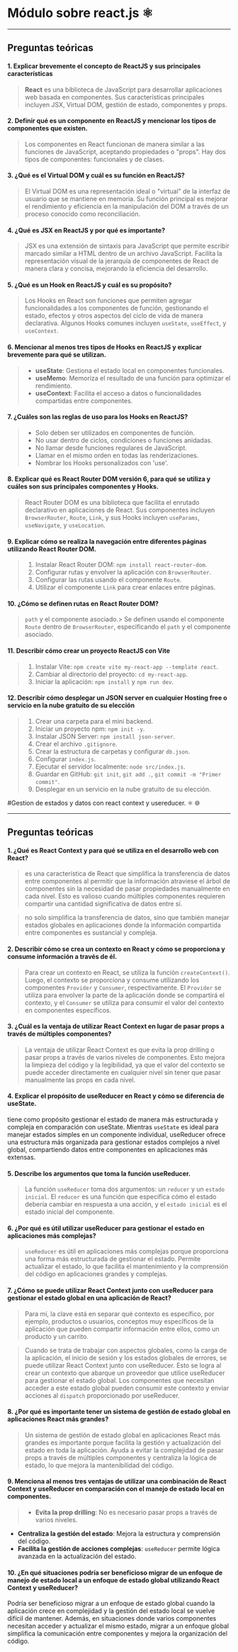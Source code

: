 # Módulo sobre react.js ⚛️

---

## Preguntas teóricas

#### 1. Explicar brevemente el concepto de ReactJS y sus principales características

> **React** es una biblioteca de JavaScript para desarrollar aplicaciones web basada en componentes. Sus características principales incluyen JSX, Virtual DOM, gestión de estado, componentes y props.

#### 2. Definir qué es un componente en ReactJS y mencionar los tipos de componentes que existen.

> Los componentes en React funcionan de manera similar a las funciones de JavaScript, aceptando propiedades o "props". Hay dos tipos de componentes: funcionales y de clases.

#### 3. ¿Qué es el Virtual DOM y cuál es su función en ReactJS?

> El Virtual DOM es una representación ideal o "virtual" de la interfaz de usuario que se mantiene en memoria. Su función principal es mejorar el rendimiento y eficiencia en la manipulación del DOM a través de un proceso conocido como reconciliación.

#### 4. ¿Qué es JSX en ReactJS y por qué es importante?

> JSX es una extensión de sintaxis para JavaScript que permite escribir marcado similar a HTML dentro de un archivo JavaScript. Facilita la representación visual de la jerarquía de componentes de React de manera clara y concisa, mejorando la eficiencia del desarrollo.

#### 5. ¿Qué es un Hook en ReactJS y cuál es su propósito?

> Los Hooks en React son funciones que permiten agregar funcionalidades a los componentes de función, gestionando el estado, efectos y otros aspectos del ciclo de vida de manera declarativa. Algunos Hooks comunes incluyen `useState`, `useEffect`, y `useContext`.

#### 6. Mencionar al menos tres tipos de Hooks en ReactJS y explicar brevemente para qué se utilizan.

> - **useState**: Gestiona el estado local en componentes funcionales.
>  - **useMemo**: Memoriza el resultado de una función para optimizar el rendimiento.
>  - **useContext**: Facilita el acceso a datos o funcionalidades compartidas entre componentes.

#### 7. ¿Cuáles son las reglas de uso para los Hooks en ReactJS?

> - Solo deben ser utilizados en componentes de función.
> - No usar dentro de ciclos, condiciones o funciones anidadas.
> - No llamar desde funciones regulares de JavaScript.
> - Llamar en el mismo orden en todas las renderizaciones.
> - Nombrar los Hooks personalizados con 'use'.

#### 8. Explicar qué es React Router DOM versión 6, para qué se utiliza y cuáles son sus principales componentes y Hooks.

> React Router DOM es una biblioteca que facilita el enrutado declarativo en aplicaciones de React. Sus componentes incluyen `BrowserRouter`, `Route`, `Link`, y sus Hooks incluyen `useParams`, `useNavigate`, y `useLocation`.

#### 9. Explicar cómo se realiza la navegación entre diferentes páginas utilizando React Router DOM.

> 1. Instalar React Router DOM: `npm install react-router-dom`.
> 2. Configurar rutas y envolver la aplicación con `BrowserRouter`.
> 3. Configurar las rutas usando el componente `Route`.
> 4. Utilizar el componente `Link` para crear enlaces entre páginas.

#### 10. ¿Cómo se definen rutas en React Router DOM?

> `path` y el componente asociado.> Se definen usando el componente `Route` dentro de `BrowserRouter`, especificando el `path` y el componente asociado.

#### 11. Describir cómo crear un proyecto ReactJS con Vite

> 1. Instalar Vite: `npm create vite my-react-app --template react`.
> 2. Cambiar al directorio del proyecto: `cd my-react-app`.
> 3. Iniciar la aplicación: `npm install` y `npm run dev`.

#### 12. Describir cómo desplegar un JSON server en cualquier Hosting free o servicio en la nube gratuito de su elección

> 1. Crear una carpeta para el mini backend.
> 2. Iniciar un proyecto npm: `npm init -y`.
> 3. Instalar JSON Server: `npm install json-server`.
> 4. Crear el archivo `.gitignore`.
> 5. Crear la estructura de carpetas y configurar `db.json`.
> 6. Configurar `index.js`.
>7. Ejecutar el servidor localmente: `node src/index.js`.
> 8. Guardar en GitHub: `git init`, `git add .`, `git commit -m "Primer commit"`.
> 9. Desplegar en un servicio en la nube gratuito de su elección.



#Gestion de estados y datos con react context y usereducer.  ⚛️ 🌐

 

---

## Preguntas teóricas

#### 1. ¿Qué es React Context y para qué se utiliza en el desarrollo web con React?

> es una característica de React que simplifica la transferencia de datos entre componentes al permitir que la información atraviese el árbol de componentes sin la necesidad de pasar propiedades manualmente en cada nivel. Esto es  valioso cuando múltiples componentes requieren compartir una cantidad significativa de datos entre sí.

> no solo simplifica la transferencia de datos, sino que también  manejar estados globales en aplicaciones donde la información compartida entre componentes es sustancial y compleja.


#### 2. Describir cómo se crea un contexto en React y cómo se proporciona y consume información a través de él.

> Para crear un contexto en React, se utiliza la función `createContext()`. Luego, el contexto se proporciona y consume utilizando los componentes `Provider` y `Consumer`, respectivamente. El `Provider` se utiliza para envolver la parte de la aplicación donde se compartirá el contexto, y el `Consumer` se utiliza para consumir el valor del contexto en componentes específicos.

#### 3. ¿Cuál es la ventaja de utilizar React Context en lugar de pasar props a través de múltiples componentes?

> La ventaja de utilizar React Context es que evita la prop drilling o pasar props a través de varios niveles de componentes. Esto mejora la limpieza del código y la legibilidad, ya que el valor del contexto se puede acceder directamente en cualquier nivel sin tener que pasar manualmente las props en cada nivel.

#### 4. Explicar el propósito de useReducer en React y cómo se diferencia de useState.
> 
 tiene como propósito gestionar el estado de manera más estructurada y compleja en comparación con useState. Mientras `useState` es ideal para manejar estados simples en un componente individual, useReducer  ofrece una estructura más organizada para gestionar estados complejos a nivel global, compartiendo datos entre componentes en aplicaciones más extensas.



#### 5. Describe los argumentos que toma la función useReducer.

> La función `useReducer` toma dos argumentos: un `reducer` y un `estado inicial`. El `reducer` es una función que especifica cómo el estado debería cambiar en respuesta a una acción, y el `estado inicial` es el estado inicial del componente.

#### 6. ¿Por qué es útil utilizar useReducer para gestionar el estado en aplicaciones más complejas?

> `useReducer` es útil en aplicaciones más complejas porque proporciona una forma más estructurada de gestionar el estado. Permite actualizar el estado, lo que facilita el mantenimiento y la comprensión del código en aplicaciones grandes y complejas.

#### 7. ¿Cómo se puede utilizar React Context junto con useReducer para gestionar el estado global en una aplicación de React?

> Para mí, la clave está en separar qué contexto es específico, por ejemplo, productos o usuarios, conceptos muy específicos de la aplicación que pueden compartir información entre ellos, como un producto y un carrito.

> Cuando se trata de trabajar con aspectos globales, como la carga de la aplicación, el inicio de sesión y los estados globales de errores, se puede utilizar React Context junto con useReducer. Esto se logra al crear un contexto que abarque un proveedor que utilice useReducer para gestionar el estado global. Los componentes que necesitan acceder a este estado global pueden consumir este contexto y enviar acciones al `dispatch` proporcionado por useReducer.



#### 8. ¿Por qué es importante tener un sistema de gestión de estado global en aplicaciones React más grandes?

> Un sistema de gestión de estado global en aplicaciones React más grandes es importante porque facilita la gestión y actualización del estado en toda la aplicación. Ayuda a evitar la complejidad de pasar props a través de múltiples componentes y centraliza la lógica de estado, lo que mejora la mantenibilidad del código.

#### 9. Menciona al menos tres ventajas de utilizar una combinación de React Context y useReducer en comparación con el manejo de estado local en componentes.

> - **Evita la prop drilling**: No es necesario pasar props a través de varios niveles.
- **Centraliza la gestión del estado**: Mejora la estructura y comprensión del código.
- **Facilita la gestión de acciones complejas**: `useReducer` permite lógica avanzada en la actualización del estado.

#### 10. ¿En qué situaciones podría ser beneficioso migrar de un enfoque de manejo de estado local a un enfoque de estado global utilizando React Context y useReducer?
> 
Podría ser beneficioso migrar a un enfoque de estado global cuando la aplicación crece en complejidad y la gestión del estado local se vuelve difícil de mantener. Además, en situaciones donde varios componentes necesitan acceder y actualizar el mismo estado, migrar a un enfoque global simplifica la comunicación entre componentes y mejora la organización del código.
